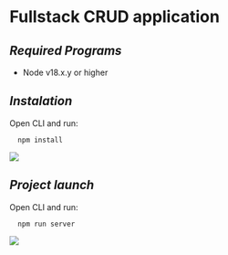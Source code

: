 # __Fullstack CRUD application__

## _Required Programs_
  * Node v18.x.y or higher

## _Instalation_
Open CLI and run:
```
  npm install
```
![](../npm-install.gif)

## _Project launch_
Open CLI and run:
```
  npm run server
```
![](../npm-run-server.gif)
